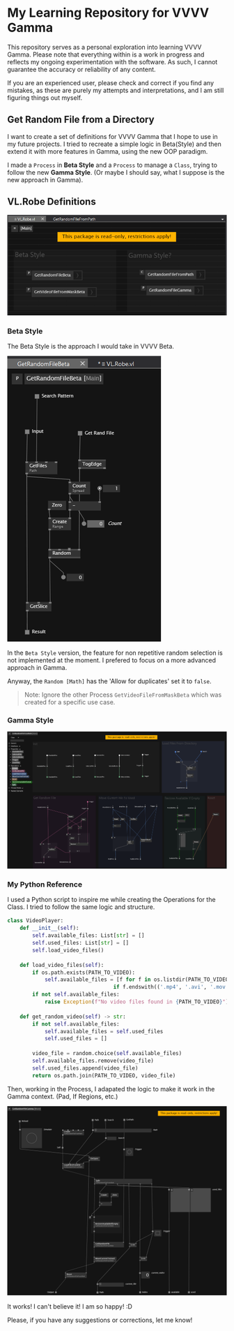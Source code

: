 # My Learning Repository for VVVV Gamma

This repository serves as a personal exploration into learning VVVV Gamma. Please note that everything within is a work in progress and reflects my ongoing experimentation with the software. As such, I cannot guarantee the accuracy or reliability of any content.

If you are an experienced user, please check and correct if you find any mistakes, as these are purely my attempts and interpretations, and I am still figuring things out myself.

## Get Random File from a Directory

I want to create a set of definitions for VVVV Gamma that I hope to use in my future projects. I tried to recreate a simple logic in Beta(Style) and then extend it with more features in Gamma, using the new OOP paradigm.

I made a `Process` in **Beta Style** and a `Process` to manage a `Class`, trying to follow the new **Gamma Style**. (Or maybe I should say, what I suppose is the new approach in Gamma).

## VL.Robe Definitions

![VL.Robe Definitions](help/VL.Robe.Definitions.png)

### Beta Style

The Beta Style is the approach I would take in VVVV Beta.

![GetRandomFileBeta](help/GetRandomFileBeta.png)

In the `Beta Style` version, the feature for non repetitive random selection is not implemented at the moment. I prefered to focus on a more advanced approach in Gamma.

Anyway, the `Random [Math]` has the 'Allow for duplicates' set it to `false`.

> Note: Ignore the other Process `GetVideoFileFromMaskBeta` which was created for a specific use case.

### Gamma Style

![Ge Random File From Path Class](help/GetRandomFileFromPathClass.png)

### My Python Reference

I used a Python script to inspire me while creating the Operations for the Class. I tried to follow the same logic and structure.

```python
class VideoPlayer:
    def __init__(self):
        self.available_files: List[str] = []
        self.used_files: List[str] = []
        self.load_video_files()

    def load_video_files(self):
        if os.path.exists(PATH_TO_VIDEO):
            self.available_files = [f for f in os.listdir(PATH_TO_VIDEO) 
                                  if f.endswith(('.mp4', '.avi', '.mov'))]
        if not self.available_files:
            raise Exception(f"No video files found in {PATH_TO_VIDEO}")

    def get_random_video(self) -> str:
        if not self.available_files:
            self.available_files = self.used_files
            self.used_files = []
        
        video_file = random.choice(self.available_files)
        self.available_files.remove(video_file)
        self.used_files.append(video_file)
        return os.path.join(PATH_TO_VIDEO, video_file)

```

Then, working in the Process, I adapated the logic to make it work in the Gamma context. (Pad, If Regions, etc.)

![Get Random File Gamma](help/GetRandomFileGamma.png)

It works! I can't believe it! I am so happy! :D

Please, if you have any suggestions or corrections, let me know!
